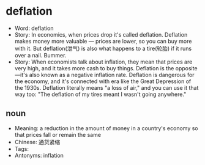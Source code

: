 # deflation

- Word: deflation
- Story: In economics, when prices drop it's called deflation. Deflation makes money more valuable — prices are lower, so you can buy more with it. But deflation(泄气) is also what happens to a tire(轮胎) if it runs over a nail. Bummer.
- Story: When economists talk about inflation, they mean that prices are very high, and it takes more cash to buy things. Deflation is the opposite—it's also known as a negative inflation rate. Deflation is dangerous for the economy, and it's connected with era like the Great Depression of the 1930s. Deflation literally means "a loss of air," and you can use it that way too: "The deflation of my tires meant I wasn't going anywhere."

## noun

- Meaning: a reduction in the amount of money in a country's economy so that prices fall or remain the same
- Chinese: 通货紧缩
- Tags: 
- Antonyms: inflation

